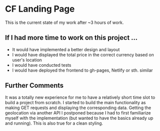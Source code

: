 # CF Landing Page

This is the current state of my work after ~3 hours of work.

## If I had more time to work on this project ...

* It would have implemented a better design and layout
* I would have displayed the total price in the correct currency based on user's location 
* I would have conducted tests
* I would have deployed the frontend to gh-pages, Netlify or sth. similar

## Further Comments

It was a totally new experience for me to have a relatively short time slot to build a project from scratch. I started to build the main functionality as making GET requests and displaying the corresponding data. Getting the geolocation via another API I postponed because I had to first familiarize myself with the implementation (but wanted to have the basics already up and running). This is also true for a clean styling. 

